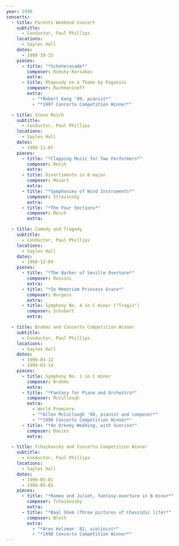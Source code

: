 ```yaml
---
year: 1998
concerts:
  - title: Parents Weekend Concert
    subtitle: 
      - Conductor, Paul Phillips
    locations:
      - Sayles Hall
    dates:
      - 1998-10-15
    pieces:
      - title: "*Scheherazade*"
        composer: Rimsky-Korsakov
        extra:
      - title: Rhapsody on a Theme by Paganini
        composer: Rachmaninoff
        extra:
          - "*Robert Kang '99, pianist*"
          - "*1997 Concerto Competition Winner*"

  - title: Steve Reich
    subtitle: 
      - Conductor, Paul Phillips
    locations:
      - Sayles Hall
    dates:
      - 1998-11-07
    pieces:
      - title: "*Clapping Music for Two Performers*"
        composer: Reich
        extra:
      - title: Divertimento in D major
        composer: Mozart
        extra:
      - title: "*Symphonies of Wind Instruments*"
        composer: Stravinsky
        extra:
      - title: "*The Four Sections*"
        composer: Reich
        extra:

  - title: Comedy and Tragedy
    subtitle: 
      - Conductor, Paul Phillips
    locations:
      - Sayles Hall
    dates:
      - 1998-12-04
    pieces:
      - title: "*The Barber of Seville Overture*"
        composer: Rossini
        extra:
      - title: "*In Memoriam Princess Grace*"
        composer: Burgess
        extra:
      - title: Symphony No. 4 in C minor ("Tragic")
        composer: Schubert
        extra:

  - title: Brahms and Concerto Competition Winner
    subtitle: 
      - Conductor, Paul Phillips
    locations:
      - Sayles Hall
    dates:
      - 1999-03-12
      - 1999-03-14
    pieces:
      - title: Symphony No. 1 in C minor
        composer: Brahms
        extra:
      - title: "*Fantasy for Piano and Orchestra*"
        composer: McCullough
        extra:
          - World Premiere
          - "*Allen McCullough '00, pianist and composer*"
          - "*1998 Concerto Competition Winner*"
      - title: "*An Orkney Wedding, with Sunrise*"
        composer: Davies
        extra:

  - title: Tchaikovsky and Concerto Competition Winner
    subtitle: 
      - Conductor, Paul Phillips
    locations:
      - Sayles Hall
    dates:
      - 1999-05-01
      - 1998-05-02
    pieces:
      - title: "*Romeo and Juliet, fantasy-overture in B minor*"
        composer: Tchaikovsky
        extra:
      - title: "*Baal Shem (Three pictures of Chassidic life)*"
        composer: Bloch
        extra:
          - "*Aron Holzman '02, violinist*"
          - "*1998 Concerto Competition Winner*"
---
```

